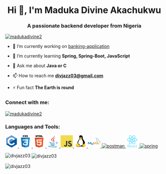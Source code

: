 <h1 align="center">Hi 👋, I'm Maduka Divine Akachukwu</h1>
<h3 align="center">A passionate backend developer from Nigeria</h3>

<p align="left"> <a href="https://twitter.com/madukadivine2" target="blank"><img src="https://img.shields.io/twitter/follow/madukadivine2?logo=twitter&style=for-the-badge" alt="madukadivine2" /></a> </p>

- 🔭 I’m currently working on [banking-application](https://github.com/divjazz03/banking-application)

- 🌱 I’m currently learning **Spring, Spring-Boot, JavaScript**

- 💬 Ask me about **Java or C**

- 📫 How to reach me **divjazz03@gmail.com**

- ⚡ Fun fact **The Earth is round**

<h3 align="left">Connect with me:</h3>
<p align="left">
<a href="https://twitter.com/madukadivine2" target="blank"><img align="center" src="https://raw.githubusercontent.com/rahuldkjain/github-profile-readme-generator/master/src/images/icons/Social/twitter.svg" alt="madukadivine2" height="30" width="40" /></a>
</p>

<h3 align="left">Languages and Tools:</h3>
<p align="left"> <a href="https://www.cprogramming.com/" target="_blank" rel="noreferrer"> <img src="https://raw.githubusercontent.com/devicons/devicon/master/icons/c/c-original.svg" alt="c" width="40" height="40"/> </a> <a href="https://www.w3schools.com/css/" target="_blank" rel="noreferrer"> <img src="https://raw.githubusercontent.com/devicons/devicon/master/icons/css3/css3-original-wordmark.svg" alt="css3" width="40" height="40"/> </a> <a href="https://www.w3.org/html/" target="_blank" rel="noreferrer"> <img src="https://raw.githubusercontent.com/devicons/devicon/master/icons/html5/html5-original-wordmark.svg" alt="html5" width="40" height="40"/> </a> <a href="https://www.java.com" target="_blank" rel="noreferrer"> <img src="https://raw.githubusercontent.com/devicons/devicon/master/icons/java/java-original.svg" alt="java" width="40" height="40"/> </a> <a href="https://developer.mozilla.org/en-US/docs/Web/JavaScript" target="_blank" rel="noreferrer"> <img src="https://raw.githubusercontent.com/devicons/devicon/master/icons/javascript/javascript-original.svg" alt="javascript" width="40" height="40"/> </a> <a href="https://www.linux.org/" target="_blank" rel="noreferrer"> <img src="https://raw.githubusercontent.com/devicons/devicon/master/icons/linux/linux-original.svg" alt="linux" width="40" height="40"/> </a> <a href="https://www.mysql.com/" target="_blank" rel="noreferrer"> <img src="https://raw.githubusercontent.com/devicons/devicon/master/icons/mysql/mysql-original-wordmark.svg" alt="mysql" width="40" height="40"/> </a> <a href="https://postman.com" target="_blank" rel="noreferrer"> <img src="https://www.vectorlogo.zone/logos/getpostman/getpostman-icon.svg" alt="postman" width="40" height="40"/> </a> <a href="https://reactjs.org/" target="_blank" rel="noreferrer"> <img src="https://raw.githubusercontent.com/devicons/devicon/master/icons/react/react-original-wordmark.svg" alt="react" width="40" height="40"/> </a> <a href="https://spring.io/" target="_blank" rel="noreferrer"> <img src="https://www.vectorlogo.zone/logos/springio/springio-icon.svg" alt="spring" width="40" height="40"/> </a> </p>

<p><img align="left" src="https://github-readme-stats.vercel.app/api/top-langs?username=divjazz03&show_icons=true&locale=en&layout=compact" alt="divjazz03" /></p>

<p>&nbsp;<img align="center" src="https://github-readme-stats.vercel.app/api?username=divjazz03&show_icons=true&locale=en" alt="divjazz03" /></p>

<p><img align="center" src="https://github-readme-streak-stats.herokuapp.com/?user=divjazz03&" alt="divjazz03" /></p>




